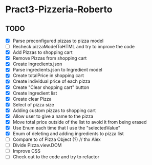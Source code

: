 # Pract3-Pizzeria-Roberto

## TODO

- [x] Parse preconfigured pizzas to pizza model
- [ ] Recheck pizzaModelToHTML and try to improve the code
- [x] Add Pizzas to shopping cart
- [x] Remove Pizzas from shopping cart
- [x] Create Ingredients.json
- [x] Parse ingredients.json to Ingredient model
- [x] Create totalPrice in shopping cart
- [x] Create individual price of each pizza
- [x] Create "Clear shopping cart" button
- [x] Create Ingredient list
- [x] Create clear Pizza
- [x] Select of pizza size
- [x] Adding custom pizzas to shopping cart
- [x] Allow user to give a name to the pizza
- [x] Move total price outside of the list to avoid it from being erased
- [x] Use Enum each time that I use the "selectedValue"
- [x] Enum of deleting and adding ingredients to pizza list
- [ ] Compare to of Pizza Object (?) // thx Alex
- [ ] Divide Pizza.view.DOM
- [ ] Improve CSS
- [ ] Check out to the code and try to refactor
